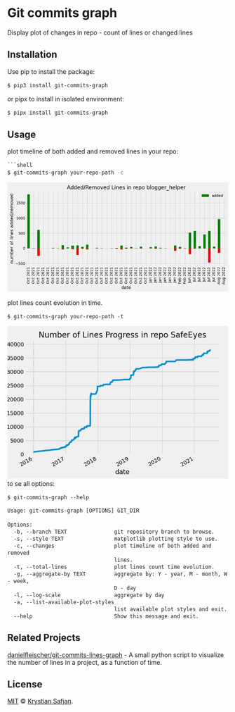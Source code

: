 # Git commits graph

Display plot of changes in repo - count of lines or changed lines

## Installation

Use pip to install the package:
```sh
$ pip3 install git-commits-graph
```
or pipx to install in isolated environment:
```sh
$ pipx install git-commits-graph
```

## Usage
plot timeline of both added and removed lines in your repo:
```sh
```shell
$ git-commits-graph your-repo-path -c
```
![changes](changes.jpg)

plot lines count evolution in time.
```shell
$ git-commits-graph your-repo-path -t
```
![lines](lines.jpg)
to se all options:
```
$ git-commits-graph --help
```

```
Usage: git-commits-graph [OPTIONS] GIT_DIR

Options:
  -b, --branch TEXT               git repository branch to browse.
  -s, --style TEXT                matplotlib plotting style to use.
  -c, --changes                   plot timeline of both added and removed
                                  lines.
  -t, --total-lines               plot lines count time evolution.
  -g, --aggregate-by TEXT         aggregate by: Y - year, M - month, W - week,
                                  D - day
  -l, --log-scale                 aggregate by day
  -a, --list-available-plot-styles
                                  list available plot styles and exit.
  --help                          Show this message and exit.
```


## Related Projects
[danielfleischer/git-commits-lines-graph](https://github.com/danielfleischer/git-commits-lines-graph) - A small python script to visualize the number of lines in a project, as a function of time.

## License

[MIT](https://izikeros.mit-license.org/) © [Krystian Safjan](https://safjan.com).
